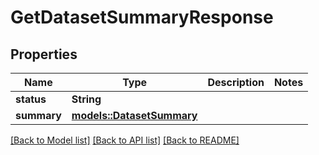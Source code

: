 # GetDatasetSummaryResponse

## Properties

Name | Type | Description | Notes
------------ | ------------- | ------------- | -------------
**status** | **String** |  | 
**summary** | [**models::DatasetSummary**](DatasetSummary.md) |  | 

[[Back to Model list]](../README.md#documentation-for-models) [[Back to API list]](../README.md#documentation-for-api-endpoints) [[Back to README]](../README.md)


